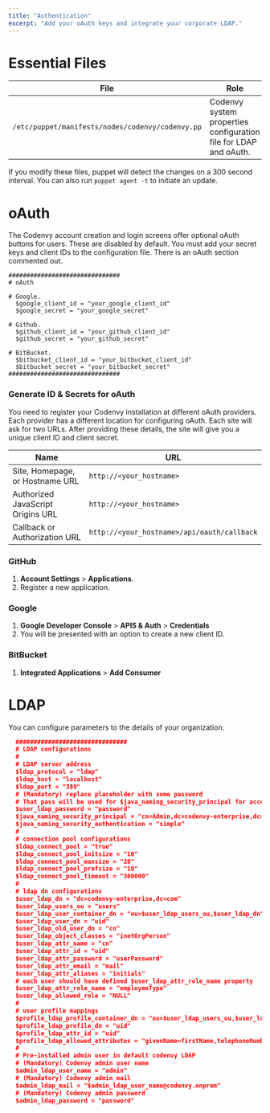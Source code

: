```yaml
---
title: "Authentication"
excerpt: "Add your oAuth keys and integrate your corporate LDAP."
---
```

# Essential Files  


| File   | Role   
| --- | --- 
| `/etc/puppet/manifests/nodes/codenvy/codenvy.pp`   | Codenvy system properties configuration file for LDAP and oAuth.   

If you modify these files, puppet will detect the changes on a 300 second interval. You can also run `puppet agent -t` to initiate an update.
# oAuth  
The Codenvy account creation and login screens offer optional oAuth buttons for users. These are disabled by default.  You must add your secret keys and client IDs to the configuration file. There is an oAuth section commented out.
```text  
###############################
# oAuth 

# Google. 
  $google_client_id = "your_google_client_id"
  $google_secret = "your_google_secret"
  
# Github. 
  $github_client_id = "your_github_client_id"
  $github_secret = "your_github_secret"
  
# BitBucket.
  $bitbucket_client_id = "your_bitbucket_client_id"
  $bitbucket_secret = "your_bitbucket_secret"
###############################
```
### Generate ID & Secrets for oAuth
You need to register your Codenvy installation at different oAuth providers. Each provider has a different location for configuring oAuth. Each site will ask for two URLs. After providing these details, the site will give you a unique client ID and client secret.

| Name   | URL   
| --- | --- 
| Site, Homepage, or Hostname URL   | `http://<your_hostname>`   
| Authorized JavaScript Origins URL   | `http://<your_hostname>`   
| Callback or Authorization URL   | `http://<your_hostname>/api/oauth/callback`   

### GitHub
1. **Account Settings** > **Applications**.
2. Register a new application.

### Google
1. **Google Developer Console** > **APIS & Auth** > **Credentials**
2. You will be presented with an option to create a new client ID.

### BitBucket
1. **Integrated Applications** > **Add Consumer** 


# LDAP  
You can configure parameters to the details of your organization.
```json  
  ###############################
  # LDAP configurations
  #
  # LDAP server address
  $ldap_protocol = "ldap"
  $ldap_host = "localhost"
  $ldap_port = "389"
  # (Mandatory) replace placeholder with some password
  # That pass will be used for $java_naming_security_principal for access to LDAP
  $user_ldap_password = "password"
  $java_naming_security_principal = "cn=Admin,dc=codenvy-enterprise,dc=com"
  $java_naming_security_authentication = "simple"
  #
  # connection pool configurations
  $ldap_connect_pool = "true"
  $ldap_connect_pool_initsize = "10"
  $ldap_connect_pool_maxsize = "20"
  $ldap_connect_pool_prefsize = "10"
  $ldap_connect_pool_timeout = "300000"
  #
  # ldap dn configurations
  $user_ldap_dn = "dc=codenvy-enterprise,dc=com"
  $user_ldap_users_ou = "users"
  $user_ldap_user_container_dn = "ou=$user_ldap_users_ou,$user_ldap_dn"
  $user_ldap_user_dn = "uid"
  $user_ldap_old_user_dn = "cn"
  $user_ldap_object_classes = "inetOrgPerson"
  $user_ldap_attr_name = "cn"
  $user_ldap_attr_id = "uid"
  $user_ldap_attr_password = "userPassword"
  $user_ldap_attr_email = "mail"
  $user_ldap_attr_aliases = "initials"
  # each user should have defined $user_ldap_attr_role_name property
  $user_ldap_attr_role_name = "employeeType"
  $user_ldap_allowed_role = "NULL"
  #
  # user profile mappings
  $profile_ldap_profile_container_dn = "ou=$user_ldap_users_ou,$user_ldap_dn"
  $profile_ldap_profile_dn = "uid"
  $profile_ldap_attr_id = "uid"
  $profile_ldap_allowed_attributes = "givenName=firstName,telephoneNumber=phone,mail=email,sn=lastName,o=employer,st=country,title=jobtitle"
  #
  # Pre-installed admin user in default codenvy LDAP
  # (Mandatory) Codenvy admin user name
  $admin_ldap_user_name = "admin"
  # (Mandatory) Codenvy admin mail
  $admin_ldap_mail = "$admin_ldap_user_name@codenvy.onprem"
  # (Mandatory) Codenvy admin password
  $admin_ldap_password = "password"
```
